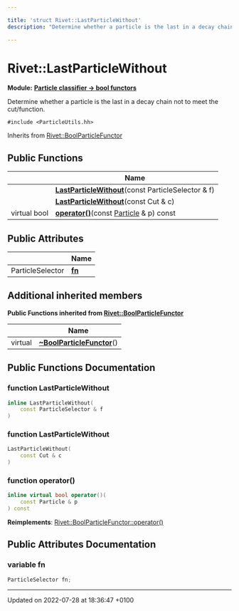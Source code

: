 ```yaml
---

title: 'struct Rivet::LastParticleWithout'
description: "Determine whether a particle is the last in a decay chain not to meet the cut/function. "

---
```


# Rivet::LastParticleWithout

**Module:** **[Particle classifier -> bool functors](/documentation/code/modules/group__particleutils__p2bool/)**



Determine whether a particle is the last in a decay chain not to meet the cut/function. 


`#include <ParticleUtils.hh>`

Inherits from [Rivet::BoolParticleFunctor](/documentation/code/classes/structrivet_1_1boolparticlefunctor/)

## Public Functions

|                | Name           |
| -------------- | -------------- |
| | **[LastParticleWithout](/documentation/code/classes/structrivet_1_1lastparticlewithout/#function-lastparticlewithout)**(const ParticleSelector & f) |
| | **[LastParticleWithout](/documentation/code/classes/structrivet_1_1lastparticlewithout/#function-lastparticlewithout)**(const Cut & c) |
| virtual bool | **[operator()](/documentation/code/classes/structrivet_1_1lastparticlewithout/#function-operator())**(const <a href="/documentation/code/classes/classrivet_1_1particle/">Particle</a> & p) const |

## Public Attributes

|                | Name           |
| -------------- | -------------- |
| ParticleSelector | **[fn](/documentation/code/classes/structrivet_1_1lastparticlewithout/#variable-fn)**  |

## Additional inherited members

**Public Functions inherited from [Rivet::BoolParticleFunctor](/documentation/code/classes/structrivet_1_1boolparticlefunctor/)**

|                | Name           |
| -------------- | -------------- |
| virtual | **[~BoolParticleFunctor](/documentation/code/classes/structrivet_1_1boolparticlefunctor/#function-~boolparticlefunctor)**() |


## Public Functions Documentation

### function LastParticleWithout

```cpp
inline LastParticleWithout(
    const ParticleSelector & f
)
```


### function LastParticleWithout

```cpp
LastParticleWithout(
    const Cut & c
)
```


### function operator()

```cpp
inline virtual bool operator()(
    const Particle & p
) const
```


**Reimplements**: [Rivet::BoolParticleFunctor::operator()](/documentation/code/classes/structrivet_1_1boolparticlefunctor/#function-operator())


## Public Attributes Documentation

### variable fn

```cpp
ParticleSelector fn;
```


-------------------------------

Updated on 2022-07-28 at 18:36:47 +0100
